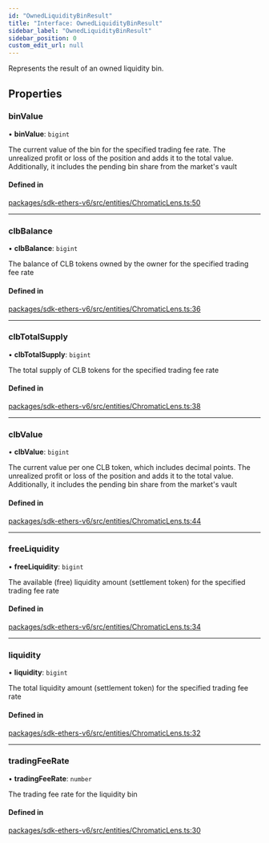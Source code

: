 ```yaml
---
id: "OwnedLiquidityBinResult"
title: "Interface: OwnedLiquidityBinResult"
sidebar_label: "OwnedLiquidityBinResult"
sidebar_position: 0
custom_edit_url: null
---
```


Represents the result of an owned liquidity bin.

## Properties

### binValue

• **binValue**: `bigint`

The current value of the bin for the specified trading fee rate.
The unrealized profit or loss of the position and adds it to the total value.
Additionally, it includes the pending bin share from the market's vault

#### Defined in

[packages/sdk-ethers-v6/src/entities/ChromaticLens.ts:50](https://github.com/chromatic-protocol/sdk/blob/4de056e/packages/sdk-ethers-v6/src/entities/ChromaticLens.ts#L50)

___

### clbBalance

• **clbBalance**: `bigint`

The balance of CLB tokens owned by the owner for the specified trading fee rate

#### Defined in

[packages/sdk-ethers-v6/src/entities/ChromaticLens.ts:36](https://github.com/chromatic-protocol/sdk/blob/4de056e/packages/sdk-ethers-v6/src/entities/ChromaticLens.ts#L36)

___

### clbTotalSupply

• **clbTotalSupply**: `bigint`

The total supply of CLB tokens for the specified trading fee rate

#### Defined in

[packages/sdk-ethers-v6/src/entities/ChromaticLens.ts:38](https://github.com/chromatic-protocol/sdk/blob/4de056e/packages/sdk-ethers-v6/src/entities/ChromaticLens.ts#L38)

___

### clbValue

• **clbValue**: `bigint`

The current value per one CLB token, which includes decimal points.
The unrealized profit or loss of the position and adds it to the total value.
Additionally, it includes the pending bin share from the market's vault

#### Defined in

[packages/sdk-ethers-v6/src/entities/ChromaticLens.ts:44](https://github.com/chromatic-protocol/sdk/blob/4de056e/packages/sdk-ethers-v6/src/entities/ChromaticLens.ts#L44)

___

### freeLiquidity

• **freeLiquidity**: `bigint`

The available (free) liquidity amount (settlement token) for the specified trading fee rate

#### Defined in

[packages/sdk-ethers-v6/src/entities/ChromaticLens.ts:34](https://github.com/chromatic-protocol/sdk/blob/4de056e/packages/sdk-ethers-v6/src/entities/ChromaticLens.ts#L34)

___

### liquidity

• **liquidity**: `bigint`

The total liquidity amount (settlement token) for the specified trading fee rate

#### Defined in

[packages/sdk-ethers-v6/src/entities/ChromaticLens.ts:32](https://github.com/chromatic-protocol/sdk/blob/4de056e/packages/sdk-ethers-v6/src/entities/ChromaticLens.ts#L32)

___

### tradingFeeRate

• **tradingFeeRate**: `number`

The trading fee rate for the liquidity bin

#### Defined in

[packages/sdk-ethers-v6/src/entities/ChromaticLens.ts:30](https://github.com/chromatic-protocol/sdk/blob/4de056e/packages/sdk-ethers-v6/src/entities/ChromaticLens.ts#L30)
